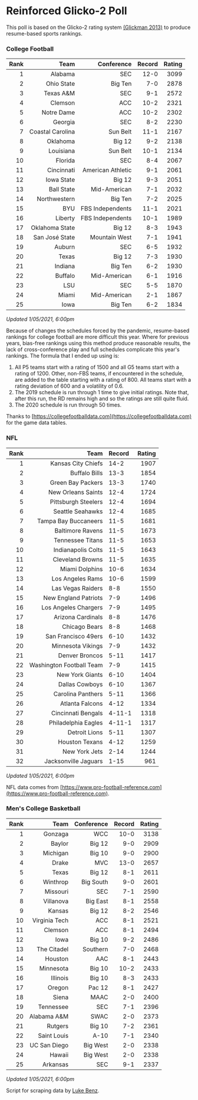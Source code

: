 # Reinforced Glicko-2 Poll

This poll is based on the Glicko-2 rating system [\(Glickman 2013\)](http://glicko.net/glicko/glicko2.pdf) to produce resume-based sports rankings.

### College Football
| Rank  | Team                 | Conference           | Record   | Rating |
| ---:  | ---:                 | ---:                 | ---:     | ---:   |
| 1     | Alabama              | SEC                  | 12-0     | 3099   |
| 2     | Ohio State           | Big Ten              | 7-0      | 2878   |
| 3     | Texas A&M            | SEC                  | 9-1      | 2572   |
| 4     | Clemson              | ACC                  | 10-2     | 2321   |
| 5     | Notre Dame           | ACC			      | 10-2     | 2302   |
| 6     | Georgia              | SEC                  | 8-2      | 2230   |
| 7     | Coastal Carolina     | Sun Belt             | 11-1     | 2167   |
| 8     | Oklahoma             | Big 12               | 9-2      | 2138   |
| 9     | Louisiana            | Sun Belt             | 10-1     | 2134   |
| 10    | Florida              | SEC                  | 8-4      | 2067   |
| 11    | Cincinnati           | American Athletic    | 9-1      | 2061   |
| 12    | Iowa State           | Big 12               | 9-3      | 2051   |
| 13    | Ball State           | Mid-American         | 7-1      | 2032   |
| 14    | Northwestern         | Big Ten              | 7-2      | 2025   |
| 15    | BYU                  | FBS Independents     | 11-1     | 2021   |
| 16    | Liberty              | FBS Independents     | 10-1     | 1989   |
| 17    | Oklahoma State       | Big 12               | 8-3      | 1943   |
| 18    | San José State       | Mountain West        | 7-1      | 1941   |
| 19    | Auburn               | SEC                  | 6-5      | 1932   |
| 20    | Texas                | Big 12               | 7-3      | 1930   |
| 21    | Indiana              | Big Ten              | 6-2      | 1930   |
| 22    | Buffalo              | Mid-American         | 6-1      | 1916   |
| 23    | LSU                  | SEC                  | 5-5      | 1870   |
| 24    | Miami		           | Mid-American         | 2-1      | 1867   |
| 25    | Iowa                 | Big Ten              | 6-2      | 1834   |
_Updated 1/05/2021, 6:00pm_

Because of changes the schedules forced by the pandemic, resume-based rankings for college football are more difficult this year. Where for previous years, bias-free rankings using this method produce reasonable results, the lack of cross-conference play and full schedules complicate this year's rankings. The formula that I ended up using is:

1. All P5 teams start with a rating of 1500 and all G5 teams start with a rating of 1200. Other, non-FBS teams, if encountered in the schedule, are added to the table starting with a rating of 800. All teams start with a rating deviation of 600 and a volatility of 0.6.
2. The 2019 schedule is run through 1 time to give initial ratings. Note that, after this run, the RD remains high and so the ratings are still quite fluid.
3. The 2020 schedule is run through 50 times.

Thanks to [https://collegefootballdata.com](https://collegefootballdata.com) for the game data tables.

### NFL
| Rank  | Team                       | Record   | Rating |
| ---:  | ---:                       | :---     | ---:   |
| 1     | Kansas City Chiefs         | 14-2     | 1907   |
| 2     | Buffalo Bills              | 13-3     | 1854   |
| 3     | Green Bay Packers          | 13-3     | 1740   |
| 4     | New Orleans Saints         | 12-4     | 1724   |
| 5     | Pittsburgh Steelers        | 12-4     | 1694   |
| 6     | Seattle Seahawks           | 12-4     | 1685   |
| 7     | Tampa Bay Buccaneers       | 11-5     | 1681   |
| 8     | Baltimore Ravens           | 11-5     | 1673   |
| 9     | Tennessee Titans           | 11-5     | 1653   |
| 10    | Indianapolis Colts         | 11-5     | 1643   |
| 11    | Cleveland Browns           | 11-5     | 1635   |
| 12    | Miami Dolphins             | 10-6     | 1634   |
| 13    | Los Angeles Rams           | 10-6     | 1599   |
| 14    | Las Vegas Raiders          | 8-8      | 1550   |
| 15    | New England Patriots       | 7-9      | 1496   |
| 16    | Los Angeles Chargers       | 7-9      | 1495   |
| 17    | Arizona Cardinals          | 8-8      | 1476   |
| 18    | Chicago Bears              | 8-8      | 1468   |
| 19    | San Francisco 49ers        | 6-10     | 1432   |
| 20    | Minnesota Vikings          | 7-9      | 1432   |
| 21    | Denver Broncos             | 5-11     | 1417   |
| 22    | Washington Football Team   | 7-9      | 1415   |
| 23    | New York Giants            | 6-10     | 1404   |
| 24    | Dallas Cowboys             | 6-10     | 1367   |
| 25    | Carolina Panthers          | 5-11     | 1366   |
| 26    | Atlanta Falcons            | 4-12     | 1334   |
| 27    | Cincinnati Bengals         | 4-11-1   | 1318   |
| 28    | Philadelphia Eagles        | 4-11-1   | 1317   |
| 29    | Detroit Lions              | 5-11     | 1307   |
| 30    | Houston Texans             | 4-12     | 1259   |
| 31    | New York Jets              | 2-14     | 1244   |
| 32    | Jacksonville Jaguars       | 1-15     | 961    |
_Updated 1/05/2021, 6:00pm_

NFL data comes from [https://www.pro-football-reference.com](https://www.pro-football-reference.com).

### Men's College Basketball
| Rank  | Team                 | Conference | Record   | Rating |
| ---:  | ---:                 | ---:       | ---:     | ---:   |
| 1     | Gonzaga              | WCC        | 10-0     | 3138   |
| 2     | Baylor               | Big 12     | 9-0      | 2909   |
| 3     | Michigan             | Big 10     | 9-0      | 2900   |
| 4     | Drake                | MVC        | 13-0     | 2657   |
| 5     | Texas                | Big 12     | 8-1      | 2611   |
| 6     | Winthrop             | Big South  | 9-0      | 2601   |
| 7     | Missouri             | SEC        | 7-1      | 2590   |
| 8     | Villanova            | Big East   | 8-1      | 2558   |
| 9     | Kansas               | Big 12     | 8-2      | 2546   |
| 10    | Virginia Tech        | ACC        | 8-1      | 2521   |
| 11    | Clemson              | ACC        | 8-1      | 2494   |
| 12    | Iowa                 | Big 10     | 9-2      | 2486   |
| 13    | The Citadel          | Southern   | 7-0      | 2468   |
| 14    | Houston              | AAC        | 8-1      | 2443   |
| 15    | Minnesota            | Big 10     | 10-2     | 2433   |
| 16    | Illinois             | Big 10     | 8-3      | 2433   |
| 17    | Oregon               | Pac 12     | 8-1      | 2427   |
| 18    | Siena                | MAAC       | 2-0      | 2400   |
| 19    | Tennessee            | SEC        | 7-1      | 2396   |
| 20    | Alabama A&M          | SWAC       | 2-0      | 2373   |
| 21    | Rutgers              | Big 10     | 7-2      | 2361   |
| 22    | Saint Louis          | A-10       | 7-1      | 2340   |
| 23    | UC San Diego         | Big West   | 2-0      | 2338   |
| 24    | Hawaii               | Big West   | 2-0      | 2338   |
| 25    | Arkansas             | SEC        | 9-1      | 2337   |
_Updated 1/05/2021, 6:00pm_

Script for scraping data by [Luke Benz](https://github.com/lbenz730/NCAA_Hoops).

